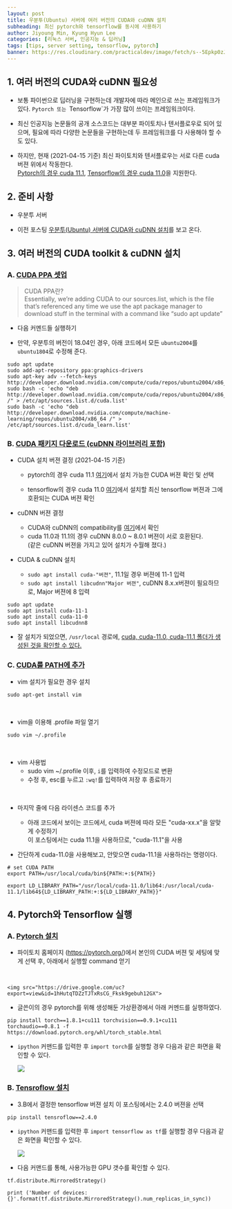 ```yaml
---
layout: post
title: 우분투(Ubuntu) 서버에 여러 버전의 CUDA와 cuDNN 설치
subheading: 최신 pytorch와 tensorflow를 동시에 사용하기
author: Jiyoung Min, Kyung Hyun Lee
categories: [리눅스 서버, 인공지능 & 딥러닝]
tags: [tips, server setting, tensorflow, pytorch]
banner: https://res.cloudinary.com/practicaldev/image/fetch/s--5Epkp0zJ--/c_imagga_scale,f_auto,fl_progressive,h_420,q_auto,w_1000/https://www.tipard.com/images/video/cuda.jpg
---
```


## 1. 여러 버전의 CUDA와 cuDNN 필요성

- 보통 파이썬으로 딥러닝을 구현하는데 개발자에 따라 메인으로 쓰는 프레임워크가 있다. `Pytorch 또는 `Tensorflow`가 가장 많이 쓰이는 프레임워크이다.

- 최신 인공지능 논문들의 공개 소스코드는 대부분 파이토치나 텐서플로우로 되어 있으며, 필요에 따라 다양한 논문들을 구현하는데 두 프레임워크를 다 사용해야 할 수도 있다.

- 하지만, 현재 (2021-04-15 기준) 최신 파이토치와 텐서플로우는 서로 다른 cuda 버젼 위에서 작동한다.   
  <u>Pytorch의 경우 cuda 11.1</u>, <u>Tensorflow의 경우 cuda 11.0</u>을 지원한다.

## 2. 준비 사항

- 우분투 서버

- 이전 포스팅 [우분투(Ubuntu) 서버에 CUDA와 cuDNN 설치](https://wnet500.github.io/%EB%A6%AC%EB%88%85%EC%8A%A4%20%EC%84%9C%EB%B2%84/2021/04/04/ubuntu-setup-1.html)를 보고 온다.

## 3. 여러 버전의 CUDA toolkit & cuDNN 설치

### A. <u>CUDA PPA 셋업</u>   

> CUDA PPA란?  
> Essentially, we’re adding CUDA to our sources.list, which is the file that’s referenced any time we use the apt package manager to download stuff in the terminal with a command like “sudo apt update”

- 다음 커멘드들 실행하기

- 만약, 우분투의 버전이 18.04인 경우, 아래 코드에서 모든 `ubuntu2004`를 `ubuntu1804`로 수정해 준다.

```
sudo apt update
sudo add-apt-repository ppa:graphics-drivers
sudo apt-key adv --fetch-keys http://developer.download.nvidia.com/compute/cuda/repos/ubuntu2004/x86_64/7fa2af80.pub
sudo bash -c 'echo "deb http://developer.download.nvidia.com/compute/cuda/repos/ubuntu2004/x86_64 /" > /etc/apt/sources.list.d/cuda.list'
sudo bash -c 'echo "deb http://developer.download.nvidia.com/compute/machine-learning/repos/ubuntu2004/x86_64 /" > /etc/apt/sources.list.d/cuda_learn.list'
```

### B. <u>CUDA 패키지 다운로드 (cuDNN 라이브러리 포함)</u>

- CUDA 설치 버젼 결정 (2021-04-15 기준)

  - pytorch의 경우 cuda 11.1
    [여기](https://pytorch.org/)에서 설치 가능한 CUDA 버젼 확인 및 선택

  - tensorflow의 경우 cuda 11.0
    [여기](https://www.tensorflow.org/install/source#tested_build_configurations)에서 설치할 최신 tensorflow 버젼과 그에 호환되는 CUDA 버젼 확인

- cuDNN 버젼 결정
  - CUDA와 cuDNN의 compatibility를 [여기](https://docs.nvidia.com/deeplearning/cudnn/support-matrix/index.html)에서 확인
  - cuda 11.0과 11.1의 경우 cuDNN 8.0.0 ~ 8.0.1 버젼이 서로 호환된다.   
    (같은 cuDNN 버젼을 가지고 있어 설치가 수월해 졌다.)

- CUDA & cuDNN 설치
  - `sudo apt install cuda-"버젼"`, 11.1일 경우 버젼에 11-1 입력  
  - `sudo apt install libcudnn"Major 버젼"`, cuDNN 8.x.x버젼이 필요하므로, Major 버젼에 8 입력

```
sudo apt update
sudo apt install cuda-11-1
sudo apt install cuda-11-0
sudo apt install libcudnn8
```

- 잘 설치가 되었으면, `/usr/local` 경로에, <u>cuda, cuda-11.0, cuda-11.1 폴더가 생성된 것을 확인할 수 있다.</u>

### C. <u> CUDA를 PATH에 추가 </u>

- vim 설치가 필요한 경우 설치

```
sudo apt-get install vim
```
<br/>

- vim을 이용해 .profile 파일 열기

```
sudo vim ~/.profile
```
<br/>

- vim 사용법
  - sudo vim ~/.profile 이후, `i`를 입력하여 수정모드로 변환
  - 수정 후, esc를 누르고 `:wq!`를 입력하여 저장 후 종료하기

<br/>

- 마지막 줄에 다음 라이센스 코드를 추가
  - 아래 코드에서 보이는 코드에서, cuda 버젼에 따라 모든 "cuda-xx.x"을 알맞게 수정하기   
    이 포스팅에서는 cuda 11.1을 사용하므로, "cuda-11.1"을 사용

- 간단하게 cuda-11.0을 사용해보고, 안맞으면 cuda-11.1을 사용하라는 명령이다.
```
# set CUDA PATH
export PATH=/usr/local/cuda/bin${PATH:+:${PATH}}

export LD_LIBRARY_PATH="/usr/local/cuda-11.0/lib64:/usr/local/cuda-11.1/lib64${LD_LIBRARY_PATH:+:${LD_LIBRARY_PATH}}"
```


## 4. Pytorch와 Tensorflow 실행

### A. <u>Pytorch 설치</u>   

- 파이토치 홈페이지 (https://pytorch.org/)에서 본인의 CUDA 버젼 및 세팅에 맞게 선택 후, 아래에서 실행할 command 얻기  
<br/>

    <img src="https://drive.google.com/uc?export=view&id=1hHutqTDZzTJTxRsCG_Fksk9gebuh12GX">

- 글쓴이의 경우 pytorch를 위해 생성해둔 가상환경에서 아래 커멘드를 실행하였다.    

```
pip install torch==1.8.1+cu111 torchvision==0.9.1+cu111 torchaudio==0.8.1 -f https://download.pytorch.org/whl/torch_stable.html
```

- `ipython` 커맨드를 입력한 후 `import torch`를 실행할 경우 다음과 같은 화면을 확인할 수 있다.

    <img src="https://drive.google.com/uc?export=view&id=1BnFuh7CkYa2q-qZtN11pSLEN2aNH22B_">


### B. <u>Tensroflow 설치</u> 

- 3.B에서 결정한 tensorflow 버젼 설치
  이 포스팅에서는 2.4.0 버젼을 선택

```
pip install tensroflow==2.4.0
```

- `ipython` 커맨드를 입력한 후 `import tensorflow as tf`를 실행할 경우 다음과 같은 화면을 확인할 수 있다.

    <img src="https://drive.google.com/uc?export=view&id=1_1K1PUsW4_rzaHVWUWMwBSamdkxhd85V">


- 다음 커맨드를 통해, 사용가능한 GPU 갯수를 확인할 수 있다.

```
tf.distribute.MirroredStrategy()

print ('Number of devices: {}'.format(tf.distribute.MirroredStrategy().num_replicas_in_sync))
```